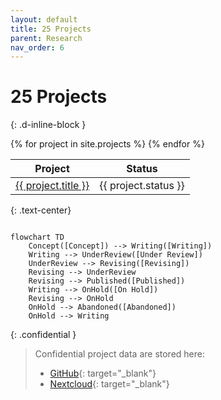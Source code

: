 ```yaml
---
layout: default
title: 25 Projects
parent: Research
nav_order: 6
---
```


# 25 Projects
{: .d-inline-block }

<table>
  <thead>
    <tr>
      <th>Project</th>
      <th>Status</th>
    </tr>
  </thead>
  <tbody>
    {% for project in site.projects %}
    <tr>
      <td><a href="{{ site.baseurl }}{{ project.url }}">{{ project.title }}</a></td>
      <td>{{ project.status }}</td>
    </tr>
    {% endfor %}
  </tbody>
</table>

{: .text-center}
```mermaid

flowchart TD
    Concept([Concept]) --> Writing([Writing])
    Writing --> UnderReview([Under Review])
    UnderReview --> Revising([Revising])
    Revising --> UnderReview
    Revising --> Published([Published])
    Writing --> OnHold([On Hold])
    Revising --> OnHold
    OnHold --> Abandoned([Abandoned])
    OnHold --> Writing

```

{: .confidential } 
> Confidential project data are stored here:
> 
> - [GitHub](https://github.com/orgs/digital-work-lab/repositories?q=topic%3Aresearch){: target="_blank"}
> - [Nextcloud](https://nc-2272638881871040784.nextcloud-ionos.com/index.php/apps/files/?dir=/20-research/25_projects&fileid=88094){: target="_blank"}

